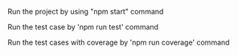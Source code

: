 Run the project by using "npm start" command

Run the test case by 'npm run test' command

Run the test cases with coverage by 'npm run coverage' command